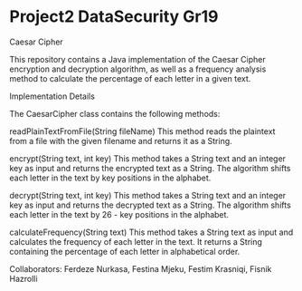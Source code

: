 # Project2 DataSecurity Gr19 
Caesar Cipher

This repository contains a Java implementation of the Caesar Cipher encryption and decryption algorithm, as well as a frequency analysis method to calculate the percentage of each letter in a given text.
 

Implementation Details

The CaesarCipher class contains the following methods:

readPlainTextFromFile(String fileName)
This method reads the plaintext from a file with the given filename and returns it as a String.

encrypt(String text, int key)
This method takes a String text and an integer key as input and returns the encrypted text as a String. The algorithm shifts each letter in the text by key positions in the alphabet.

decrypt(String text, int key)
This method takes a String text and an integer key as input and returns the decrypted text as a String. The algorithm shifts each letter in the text by 26 - key positions in the alphabet.

calculateFrequency(String text)
This method takes a String text as input and calculates the frequency of each letter in the text. It returns a String containing the percentage of each letter in alphabetical order.

Collaborators: Ferdeze Nurkasa, Festina Mjeku, Festim Krasniqi, Fisnik Hazrolli

